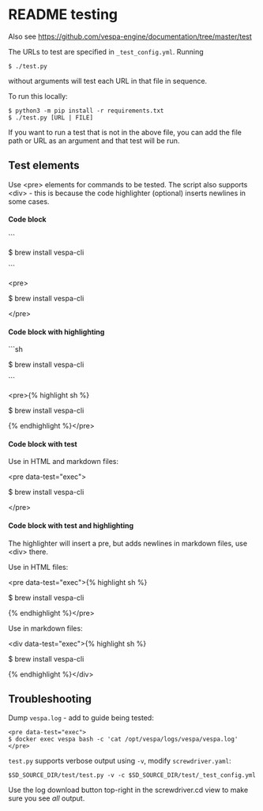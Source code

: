 <!-- Copyright Vespa.ai. Licensed under the terms of the Apache 2.0 license. See LICENSE in the project root. -->

# README testing

Also see https://github.com/vespa-engine/documentation/tree/master/test

The URLs to test are specified in `_test_config.yml`.
Running

    $ ./test.py

without arguments will test each URL in that file in sequence.

To run this locally:

    $ python3 -m pip install -r requirements.txt
    $ ./test.py [URL | FILE]

If you want to run a test that is not in the above file, you can add the file
path or URL as an argument and that test will be run.



## Test elements
Use &lt;pre&gt; elements for commands to be tested.
The script also supports &lt;div&gt; - this is because the code highlighter (optional) inserts newlines in some cases.


#### Code block

\`\`\`

$ brew install vespa-cli

\`\`\`

&lt;pre&gt;

$ brew install vespa-cli

&lt;/pre&gt;


#### Code block with highlighting

\`\`\`sh

$ brew install vespa-cli

\`\`\`

&lt;pre&gt;{% highlight sh %}

$ brew install vespa-cli

{% endhighlight %}&lt;/pre&gt;


#### Code block with test
Use in HTML and markdown files:

&lt;pre data-test="exec"&gt;

$ brew install vespa-cli

&lt;/pre&gt;


#### Code block with test and highlighting
The highlighter will insert a pre,
but adds newlines in markdown files, use &lt;div&gt; there.

Use in HTML files:

&lt;pre data-test="exec"&gt;{% highlight sh %}

$ brew install vespa-cli

{% endhighlight %}&lt;/pre&gt;

Use in markdown files:

&lt;div data-test="exec"&gt;{% highlight sh %}

$ brew install vespa-cli

{% endhighlight %}&lt;/div&gt;



## Troubleshooting
Dump `vespa.log` - add to guide being tested:

    <pre data-test="exec">
    $ docker exec vespa bash -c 'cat /opt/vespa/logs/vespa/vespa.log'
    </pre>

`test.py` supports verbose output using `-v`, modify `screwdriver.yaml`:

    $SD_SOURCE_DIR/test/test.py -v -c $SD_SOURCE_DIR/test/_test_config.yml

Use the log download button top-right in the screwdriver.cd view
to make sure you see _all_ output.
